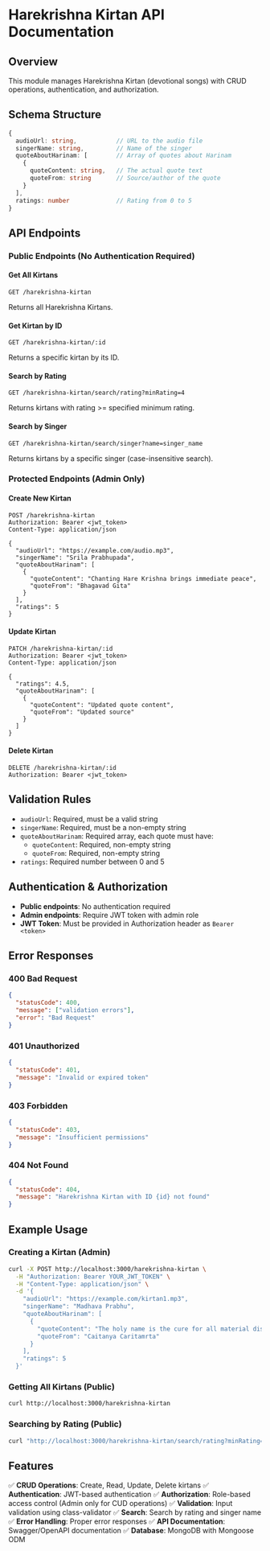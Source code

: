 # Harekrishna Kirtan API Documentation

## Overview
This module manages Harekrishna Kirtan (devotional songs) with CRUD operations, authentication, and authorization.

## Schema Structure
```typescript
{
  audioUrl: string,           // URL to the audio file
  singerName: string,         // Name of the singer
  quoteAboutHarinam: [        // Array of quotes about Harinam
    {
      quoteContent: string,   // The actual quote text
      quoteFrom: string       // Source/author of the quote
    }
  ],
  ratings: number             // Rating from 0 to 5
}
```

## API Endpoints

### Public Endpoints (No Authentication Required)

#### Get All Kirtans
```
GET /harekrishna-kirtan
```
Returns all Harekrishna Kirtans.

#### Get Kirtan by ID
```
GET /harekrishna-kirtan/:id
```
Returns a specific kirtan by its ID.

#### Search by Rating
```
GET /harekrishna-kirtan/search/rating?minRating=4
```
Returns kirtans with rating >= specified minimum rating.

#### Search by Singer
```
GET /harekrishna-kirtan/search/singer?name=singer_name
```
Returns kirtans by a specific singer (case-insensitive search).

### Protected Endpoints (Admin Only)

#### Create New Kirtan
```
POST /harekrishna-kirtan
Authorization: Bearer <jwt_token>
Content-Type: application/json

{
  "audioUrl": "https://example.com/audio.mp3",
  "singerName": "Srila Prabhupada",
  "quoteAboutHarinam": [
    {
      "quoteContent": "Chanting Hare Krishna brings immediate peace",
      "quoteFrom": "Bhagavad Gita"
    }
  ],
  "ratings": 5
}
```

#### Update Kirtan
```
PATCH /harekrishna-kirtan/:id
Authorization: Bearer <jwt_token>
Content-Type: application/json

{
  "ratings": 4.5,
  "quoteAboutHarinam": [
    {
      "quoteContent": "Updated quote content",
      "quoteFrom": "Updated source"
    }
  ]
}
```

#### Delete Kirtan
```
DELETE /harekrishna-kirtan/:id
Authorization: Bearer <jwt_token>
```

## Validation Rules

- `audioUrl`: Required, must be a valid string
- `singerName`: Required, must be a non-empty string
- `quoteAboutHarinam`: Required array, each quote must have:
  - `quoteContent`: Required, non-empty string
  - `quoteFrom`: Required, non-empty string
- `ratings`: Required number between 0 and 5

## Authentication & Authorization

- **Public endpoints**: No authentication required
- **Admin endpoints**: Require JWT token with admin role
- **JWT Token**: Must be provided in Authorization header as `Bearer <token>`

## Error Responses

### 400 Bad Request
```json
{
  "statusCode": 400,
  "message": ["validation errors"],
  "error": "Bad Request"
}
```

### 401 Unauthorized
```json
{
  "statusCode": 401,
  "message": "Invalid or expired token"
}
```

### 403 Forbidden
```json
{
  "statusCode": 403,
  "message": "Insufficient permissions"
}
```

### 404 Not Found
```json
{
  "statusCode": 404,
  "message": "Harekrishna Kirtan with ID {id} not found"
}
```

## Example Usage

### Creating a Kirtan (Admin)
```bash
curl -X POST http://localhost:3000/harekrishna-kirtan \
  -H "Authorization: Bearer YOUR_JWT_TOKEN" \
  -H "Content-Type: application/json" \
  -d '{
    "audioUrl": "https://example.com/kirtan1.mp3",
    "singerName": "Madhava Prabhu",
    "quoteAboutHarinam": [
      {
        "quoteContent": "The holy name is the cure for all material diseases",
        "quoteFrom": "Caitanya Caritamrta"
      }
    ],
    "ratings": 5
  }'
```

### Getting All Kirtans (Public)
```bash
curl http://localhost:3000/harekrishna-kirtan
```

### Searching by Rating (Public)
```bash
curl "http://localhost:3000/harekrishna-kirtan/search/rating?minRating=4"
```

## Features

✅ **CRUD Operations**: Create, Read, Update, Delete kirtans
✅ **Authentication**: JWT-based authentication
✅ **Authorization**: Role-based access control (Admin only for CUD operations)
✅ **Validation**: Input validation using class-validator
✅ **Search**: Search by rating and singer name
✅ **Error Handling**: Proper error responses
✅ **API Documentation**: Swagger/OpenAPI documentation
✅ **Database**: MongoDB with Mongoose ODM

